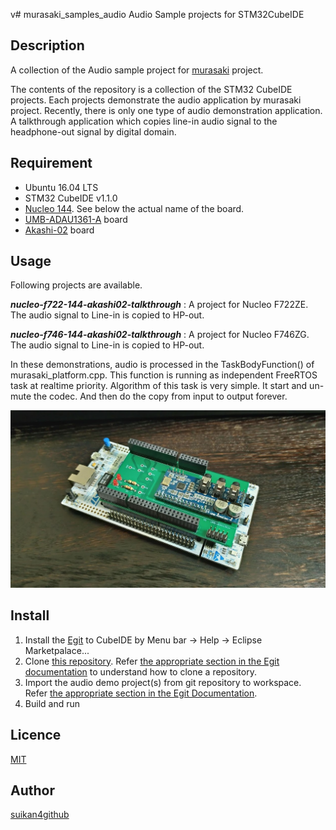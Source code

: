 v# murasaki_samples_audio
Audio Sample projects for STM32CubeIDE
## Description
A collection of the Audio sample project for [murasaki](https://github.com/suikan4github/murasaki) project. 

The contents of the repository is a collection of the STM32 CubeIDE projects. Each projects demonstrate the audio application by murasaki project. Recently, there is only one type of audio demonstration application. A talkthrough application which copies line-in audio signal to the headphone-out signal by digital domain. 

## Requirement
- Ubuntu 16.04 LTS
- STM32 CubeIDE v1.1.0
- [Nucleo 144](https://www.st.com/ja/evaluation-tools/stm32-nucleo-boards.html). See below the actual name of the board. 
- [UMB-ADAU1361-A](http://dsps.shop-pro.jp/?pid=82798273) board
- [Akashi-02](https://github.com/suikan4github/Akashi-02) board
## Usage
Following projects are available. 

___nucleo-f722-144-akashi02-talkthrough___ : A project for Nucleo F722ZE. The audio signal to Line-in is copied to HP-out.

___nucleo-f746-144-akashi02-talkthrough___ : A project for Nucleo F746ZG. The audio signal to Line-in is copied to HP-out.

In these demonstrations, audio is processed in the TaskBodyFunction() of murasaki_platform.cpp. This function is running as independent FreeRTOS task at realtime priority. Algorithm of this task is very simple. It start and un-mute the codec. And then do the copy from input to output forever. 

![Nucleo 144 + audio board](img/P_20191125_224443_vHDR_On_HP.jpg)

## Install
1. Install the [Egit](https://www.eclipse.org/egit/) to CubeIDE by Menu bar -> Help -> Eclipse Marketpalace...
1. Clone [this repository](https://github.com/suikan4github/murasaki_samples_audio.git). Refer [the appropriate section in the Egit documentation](https://wiki.eclipse.org/EGit/User_Guide#Cloning_Remote_Repositories) to understand how to clone a repository.
1. Import the audio demo project(s) from git repository to workspace. Refer [the appropriate section in the Egit Documentation](https://wiki.eclipse.org/EGit/User_Guide#Starting_from_existing_Git_Repositories).
1. Build and run
## Licence

[MIT](LICENCE)

## Author

[suikan4github](https://github.com/suikan4github)
